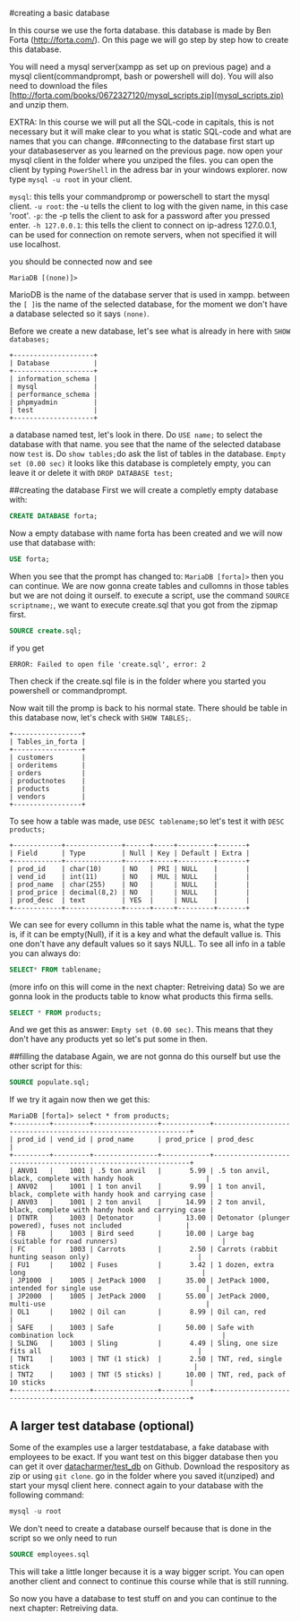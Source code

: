 #creating a basic database

In this course we use the forta database. this database is made by Ben Forta (http://forta.com/). 
On this page we will go step by step how to create this database.

You will need a mysql server(xampp as set up on previous page) and a mysql client(commandprompt, bash or powershell will do).
You will also need to download the files [http://forta.com/books/0672327120/mysql_scripts.zip](mysql_scripts.zip) and unzip them.

EXTRA: In this course we will put all the SQL-code in capitals, this is not necessary but it will make clear to you what is static SQL-code and what are names that you can change.
##connecting to the database
first start up your databaseserver as you learned on the previous page. 
now open your mysql client in the folder where you unziped the files. you can open the client by typing `PowerShell` in the adress bar in your windows explorer.
now type `mysql -u root` in your client.

`mysql`: this tells your commandpromp or powerschell to start the mysql client.
`-u root`: the -u tells the client to log with the given name, in this case 'root'.
`-p`: the -p tells the client to ask for a password after you pressed enter.
`-h 127.0.0.1`: this tells the client to connect on ip-adress 127.0.0.1, can be used for connection on remote servers, when not specified it will use localhost.

you should be connected now and see 
```
MariaDB [(none)]>
```
MarioDB is the name of the database server that is used in xampp.
between the `[ ]`is the name of the selected database, for the moment we don't have a database selected so it says `(none)`.

Before we create a new database, let's see what is already in here with `SHOW databases;`
```
+--------------------+
| Database           |
+--------------------+
| information_schema |
| mysql              |
| performance_schema |
| phpmyadmin         |
| test               |
+--------------------+
```
a database named test, let's look in there.
Do  `USE name;` to select the database with that name.
you see that the name of the selected database now `test` is.
Do `show tables;`do ask the list of tables in the database.
```Empty set (0.00 sec)```
it looks like this database is completely empty, you can leave it or delete it with `DROP DATABASE test;`

##creating the database
First we will create a completly empty database with:
```sql
CREATE DATABASE forta;
```
Now a empty database with name forta has been created and we will now use that database with: 
```sql
USE forta;
```
When you see that the prompt has changed to: `MariaDB [forta]>` then you can continue.
We are now gonna create tables and cullomns in those tables but we are not doing it ourself.
to execute a script, use the command `SOURCE scriptname;`, 
we want to execute create.sql that you got from the zipmap first.
```sql
SOURCE create.sql;
```
if you get
```
ERROR: Failed to open file 'create.sql', error: 2
``` 
Then check if the create.sql file is in the folder where you started you powershell or commandprompt.

Now wait till the promp is back to his normal state.
There should be table in this database now, let's check with
`SHOW TABLES;`.
```
+-----------------+
| Tables_in_forta |
+-----------------+
| customers       |
| orderitems      |
| orders          |
| productnotes    |
| products        |
| vendors         |
+-----------------+
```
To see how a table was made, use `DESC tablename;`so let's test it with `DESC products;`
```
+------------+--------------+------+-----+---------+-------+
| Field      | Type         | Null | Key | Default | Extra |
+------------+--------------+------+-----+---------+-------+
| prod_id    | char(10)     | NO   | PRI | NULL    |       |
| vend_id    | int(11)      | NO   | MUL | NULL    |       |
| prod_name  | char(255)    | NO   |     | NULL    |       |
| prod_price | decimal(8,2) | NO   |     | NULL    |       |
| prod_desc  | text         | YES  |     | NULL    |       |
+------------+--------------+------+-----+---------+-------+
```
We can see for every collumn in this table what the name is, what the type is, if it can be empty(Null), if it is a key and what the default vallue is.
This one don't have any default values so it says NULL.
To see all info in a table you can always do:
```sql
SELECT* FROM tablename;
```
(more info on this will come in the next chapter: Retreiving data)
So we are gonna look in the products table to know what products this firma sells.
```sql
SELECT * FROM products;
```
And we get this as answer: `Empty set (0.00 sec)`.
This means that they don't have any products yet so let's put some in then.

##filling the database
Again, we are not gonna do this ourself but use the other script for this:
```sql
SOURCE populate.sql;
```
If we try it again now then we get this:
```
MariaDB [forta]> select * from products;
+---------+---------+----------------+------------+----------------------------------------------------------------+
| prod_id | vend_id | prod_name      | prod_price | prod_desc                                                      |
+---------+---------+----------------+------------+----------------------------------------------------------------+
| ANV01   |    1001 | .5 ton anvil   |       5.99 | .5 ton anvil, black, complete with handy hook                  |
| ANV02   |    1001 | 1 ton anvil    |       9.99 | 1 ton anvil, black, complete with handy hook and carrying case |
| ANV03   |    1001 | 2 ton anvil    |      14.99 | 2 ton anvil, black, complete with handy hook and carrying case |
| DTNTR   |    1003 | Detonator      |      13.00 | Detonator (plunger powered), fuses not included                |
| FB      |    1003 | Bird seed      |      10.00 | Large bag (suitable for road runners)                          |
| FC      |    1003 | Carrots        |       2.50 | Carrots (rabbit hunting season only)                           |
| FU1     |    1002 | Fuses          |       3.42 | 1 dozen, extra long                                            |
| JP1000  |    1005 | JetPack 1000   |      35.00 | JetPack 1000, intended for single use                          |
| JP2000  |    1005 | JetPack 2000   |      55.00 | JetPack 2000, multi-use                                        |
| OL1     |    1002 | Oil can        |       8.99 | Oil can, red                                                   |
| SAFE    |    1003 | Safe           |      50.00 | Safe with combination lock                                     |
| SLING   |    1003 | Sling          |       4.49 | Sling, one size fits all                                       |
| TNT1    |    1003 | TNT (1 stick)  |       2.50 | TNT, red, single stick                                         |
| TNT2    |    1003 | TNT (5 sticks) |      10.00 | TNT, red, pack of 10 sticks                                    |
+---------+---------+----------------+------------+----------------------------------------------------------------+
```

## A larger test database (optional)

Some of the examples use a larger testdatabase, a fake database with employees to be exact.
If you want test on this bigger database then you can get it over [datacharmer/test\_db](https://github.com/datacharmer/test_db) on Github.
Download the respository as zip or using `git clone`. go in the folder where you saved it(unziped) and start your mysql client here.
connect again to your database with the following command:

```sql
mysql -u root
```

We don't need to create a database ourself because that is done in the script so we only need to run 

```sql
SOURCE employees.sql
```

This will take a little longer because it is a way bigger script.
You can open another client and connect to continue this course while that is still running.

So now you have a database to test stuff on and you can continue to the next chapter: Retreiving data.
